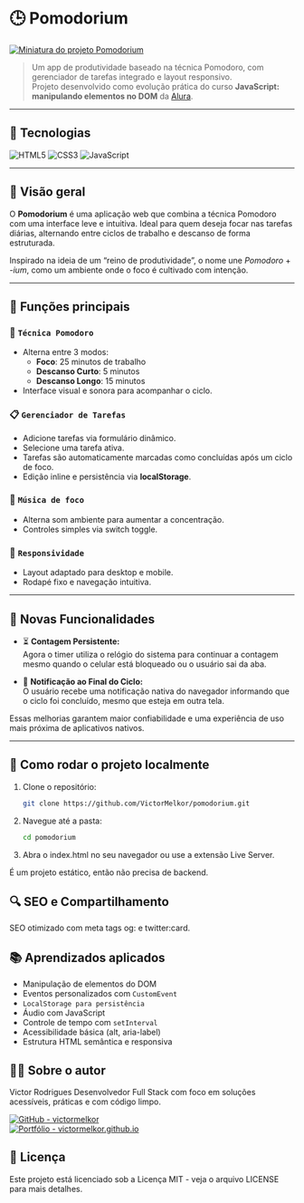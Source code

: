 # 🕒 Pomodorium

[![Miniatura do projeto Pomodorium](https://i.imgur.com/HHBe0ao.png)](https://victormelkor.github.io/pomodorium)


> Um app de produtividade baseado na técnica Pomodoro, com gerenciador de tarefas integrado e layout responsivo.  
> Projeto desenvolvido como evolução prática do curso **JavaScript: manipulando elementos no DOM** da [Alura](https://www.alura.com.br/).

---
## 🚀 Tecnologias
![HTML5](https://img.shields.io/badge/HTML5-E34F26?style=for-the-badge&logo=html5&logoColor=fff)
![CSS3](https://img.shields.io/badge/CSS3-1572B6?style=for-the-badge&logo=css3&logoColor=fff)
![JavaScript](https://img.shields.io/badge/JavaScript-F7DF1E?style=for-the-badge&logo=javascript&logoColor=000)

---

## 📌 Visão geral

O **Pomodorium** é uma aplicação web que combina a técnica Pomodoro com uma interface leve e intuitiva. Ideal para quem deseja focar nas tarefas diárias, alternando entre ciclos de trabalho e descanso de forma estruturada.

Inspirado na ideia de um “reino de produtividade”, o nome une _Pomodoro_ + _-ium_, como um ambiente onde o foco é cultivado com intenção.

---

## 🧠 Funções principais

### 🎯 `Técnica Pomodoro`
- Alterna entre 3 modos:
  - **Foco**: 25 minutos de trabalho
  - **Descanso Curto**: 5 minutos
  - **Descanso Longo**: 15 minutos
- Interface visual e sonora para acompanhar o ciclo.

### 📋 `Gerenciador de Tarefas`
- Adicione tarefas via formulário dinâmico.
- Selecione uma tarefa ativa.
- Tarefas são automaticamente marcadas como concluídas após um ciclo de foco.
- Edição inline e persistência via **localStorage**.

### 🎵 `Música de foco`
- Alterna som ambiente para aumentar a concentração.
- Controles simples via switch toggle.

### 📲 `Responsividade`
- Layout adaptado para desktop e mobile.
- Rodapé fixo e navegação intuitiva.

---

## 🔔 Novas Funcionalidades

- ⏳ **Contagem Persistente:**  
  Agora o timer utiliza o relógio do sistema para continuar a contagem mesmo quando o celular está bloqueado ou o usuário sai da aba.  

- 🔔 **Notificação ao Final do Ciclo:**  
  O usuário recebe uma notificação nativa do navegador informando que o ciclo foi concluído, mesmo que esteja em outra tela.  

Essas melhorias garantem maior confiabilidade e uma experiência de uso mais próxima de aplicativos nativos.

---

## 🔧 Como rodar o projeto localmente

1. Clone o repositório:
   ```bash
   git clone https://github.com/VictorMelkor/pomodorium.git
   ```
2. Navegue até a pasta:
    ```bash
    cd pomodorium
    ```
3. Abra o index.html no seu navegador ou use a extensão Live Server.

É um projeto estático, então não precisa de backend.

## 🔍 SEO e Compartilhamento
SEO otimizado com meta tags og: e twitter:card.

## 📚 Aprendizados aplicados
- Manipulação de elementos do DOM
- Eventos personalizados com `CustomEvent`
- `LocalStorage para persistência`
- Áudio com JavaScript
- Controle de tempo com `setInterval`
- Acessibilidade básica (alt, aria-label)
- Estrutura HTML semântica e responsiva

## 👨‍💻 Sobre o autor
Victor Rodrigues
Desenvolvedor Full Stack com foco em soluções acessíveis, práticas e com código limpo.

[![GitHub - victormelkor](https://img.shields.io/badge/GitHub-victormelkor-181717?style=for-the-badge&logo=github&logoColor=white)](https://github.com/victormelkor)  
[![Portfólio - victormelkor.github.io](https://img.shields.io/badge/Portfólio-victormelkor.github.io-000?style=for-the-badge&logo=About.me&logoColor=white)](https://victormelkor.github.io)

## 📝 Licença
Este projeto está licenciado sob a Licença MIT - veja o arquivo LICENSE para mais detalhes.